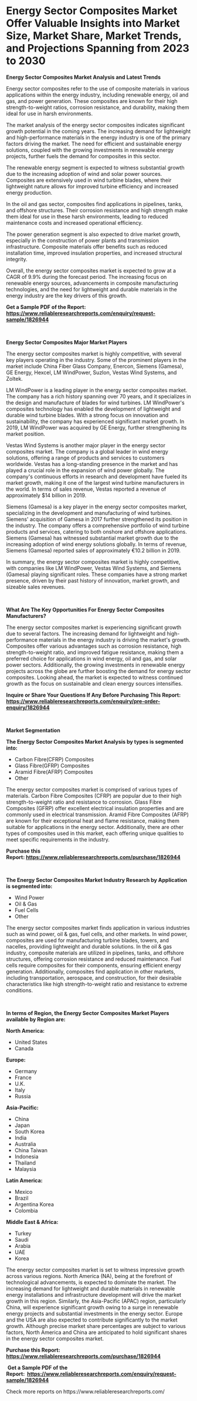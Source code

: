 <p><h1>Energy Sector Composites Market Offer Valuable Insights into Market Size, Market Share, Market Trends, and Projections Spanning from 2023 to 2030</h1></p><p><strong>Energy Sector Composites Market Analysis and Latest Trends</strong></p>
<p><p>Energy sector composites refer to the use of composite materials in various applications within the energy industry, including renewable energy, oil and gas, and power generation. These composites are known for their high strength-to-weight ratios, corrosion resistance, and durability, making them ideal for use in harsh environments.</p><p>The market analysis of the energy sector composites indicates significant growth potential in the coming years. The increasing demand for lightweight and high-performance materials in the energy industry is one of the primary factors driving the market. The need for efficient and sustainable energy solutions, coupled with the growing investments in renewable energy projects, further fuels the demand for composites in this sector.</p><p>The renewable energy segment is expected to witness substantial growth due to the increasing adoption of wind and solar power sources. Composites are extensively used in wind turbine blades, where their lightweight nature allows for improved turbine efficiency and increased energy production.</p><p>In the oil and gas sector, composites find applications in pipelines, tanks, and offshore structures. Their corrosion resistance and high strength make them ideal for use in these harsh environments, leading to reduced maintenance costs and increased operational efficiency.</p><p>The power generation segment is also expected to drive market growth, especially in the construction of power plants and transmission infrastructure. Composite materials offer benefits such as reduced installation time, improved insulation properties, and increased structural integrity.</p><p>Overall, the energy sector composites market is expected to grow at a CAGR of 9.9% during the forecast period. The increasing focus on renewable energy sources, advancements in composite manufacturing technologies, and the need for lightweight and durable materials in the energy industry are the key drivers of this growth.</p></p>
<p><strong>Get a Sample PDF of the Report:&nbsp; <a href="https://www.reliableresearchreports.com/enquiry/request-sample/1826944">https://www.reliableresearchreports.com/enquiry/request-sample/1826944</a></strong></p>
<p>&nbsp;</p>
<p><strong>Energy Sector Composites Major Market Players</strong></p>
<p><p>The energy sector composites market is highly competitive, with several key players operating in the industry. Some of the prominent players in the market include China Fiber Glass Company, Enercon, Siemens (Gamesa), GE Energy, Hexcel, LM WindPower, Suzlon, Vestas Wind Systems, and Zoltek. </p><p>LM WindPower is a leading player in the energy sector composites market. The company has a rich history spanning over 70 years, and it specializes in the design and manufacture of blades for wind turbines. LM WindPower's composites technology has enabled the development of lightweight and durable wind turbine blades. With a strong focus on innovation and sustainability, the company has experienced significant market growth. In 2019, LM WindPower was acquired by GE Energy, further strengthening its market position.</p><p>Vestas Wind Systems is another major player in the energy sector composites market. The company is a global leader in wind energy solutions, offering a range of products and services to customers worldwide. Vestas has a long-standing presence in the market and has played a crucial role in the expansion of wind power globally. The company's continuous efforts in research and development have fueled its market growth, making it one of the largest wind turbine manufacturers in the world. In terms of sales revenue, Vestas reported a revenue of approximately $14 billion in 2019.</p><p>Siemens (Gamesa) is a key player in the energy sector composites market, specializing in the development and manufacturing of wind turbines. Siemens' acquisition of Gamesa in 2017 further strengthened its position in the industry. The company offers a comprehensive portfolio of wind turbine products and services, catering to both onshore and offshore applications. Siemens (Gamesa) has witnessed substantial market growth due to the increasing adoption of wind energy solutions globally. In terms of revenue, Siemens (Gamesa) reported sales of approximately €10.2 billion in 2019.</p><p>In summary, the energy sector composites market is highly competitive, with companies like LM WindPower, Vestas Wind Systems, and Siemens (Gamesa) playing significant roles. These companies have a strong market presence, driven by their past history of innovation, market growth, and sizeable sales revenues.</p></p>
<p>&nbsp;</p>
<p><strong>What Are The Key Opportunities For Energy Sector Composites Manufacturers?</strong></p>
<p><p>The energy sector composites market is experiencing significant growth due to several factors. The increasing demand for lightweight and high-performance materials in the energy industry is driving the market's growth. Composites offer various advantages such as corrosion resistance, high strength-to-weight ratio, and improved fatigue resistance, making them a preferred choice for applications in wind energy, oil and gas, and solar power sectors. Additionally, the growing investments in renewable energy projects across the globe are further boosting the demand for energy sector composites. Looking ahead, the market is expected to witness continued growth as the focus on sustainable and clean energy sources intensifies.</p></p>
<p><strong>Inquire or Share Your Questions If Any Before Purchasing This Report: <a href="https://www.reliableresearchreports.com/enquiry/pre-order-enquiry/1826944">https://www.reliableresearchreports.com/enquiry/pre-order-enquiry/1826944</a></strong></p>
<p>&nbsp;</p>
<p><strong>Market Segmentation</strong></p>
<p><strong>The Energy Sector Composites Market Analysis by types is segmented into:</strong></p>
<p><ul><li>Carbon Fibre(CFRP) Composites</li><li>Glass Fibre(GFRP) Composites</li><li>Aramid Fibre(AFRP) Composites</li><li>Other</li></ul></p>
<p><p>The energy sector composites market is comprised of various types of materials. Carbon Fibre Composites (CFRP) are popular due to their high strength-to-weight ratio and resistance to corrosion. Glass Fibre Composites (GFRP) offer excellent electrical insulation properties and are commonly used in electrical transmission. Aramid Fibre Composites (AFRP) are known for their exceptional heat and flame resistance, making them suitable for applications in the energy sector. Additionally, there are other types of composites used in this market, each offering unique qualities to meet specific requirements in the industry.</p></p>
<p><strong>Purchase this Report:&nbsp;<a href="https://www.reliableresearchreports.com/purchase/1826944">https://www.reliableresearchreports.com/purchase/1826944</a></strong></p>
<p>&nbsp;</p>
<p><strong>The Energy Sector Composites Market Industry Research by Application is segmented into:</strong></p>
<p><ul><li>Wind Power</li><li>Oil & Gas</li><li>Fuel Cells</li><li>Other</li></ul></p>
<p><p>The energy sector composites market finds application in various industries such as wind power, oil & gas, fuel cells, and other markets. In wind power, composites are used for manufacturing turbine blades, towers, and nacelles, providing lightweight and durable solutions. In the oil & gas industry, composite materials are utilized in pipelines, tanks, and offshore structures, offering corrosion resistance and reduced maintenance. Fuel cells require composites for their components, ensuring efficient energy generation. Additionally, composites find application in other markets, including transportation, aerospace, and construction, for their desirable characteristics like high strength-to-weight ratio and resistance to extreme conditions.</p></p>
<p>&nbsp;</p>
<p><strong>In terms of Region, the Energy Sector Composites Market Players available by Region are:</strong></p>
<p>
    <p> <strong> North America: </strong>
        <ul>
            <li>United States</li>
            <li>Canada</li>
        </ul>
        </p> 
    <p> <strong> Europe: </strong>
        <ul>
            <li>Germany</li>
            <li>France</li>
            <li>U.K.</li>
            <li>Italy</li>
            <li>Russia</li>
        </ul>
        </p> 
    <p> <strong> Asia-Pacific: </strong>
        <ul>
            <li>China</li>
            <li>Japan</li>
            <li>South Korea</li>
            <li>India</li>
            <li>Australia</li>
            <li>China Taiwan</li>
            <li>Indonesia</li>
            <li>Thailand</li>
            <li>Malaysia</li>
        </ul>
        </p> 
    <p> <strong> Latin America: </strong>
        <ul>
            <li>Mexico</li>
            <li>Brazil</li>
            <li>Argentina Korea</li>
            <li>Colombia</li>
        </ul>
        </p> 
    <p> <strong> Middle East & Africa: </strong>
        <ul>
            <li>Turkey</li>
            <li>Saudi</li>
            <li>Arabia</li>
            <li>UAE</li>
            <li>Korea</li>
        </ul>
    </p>
    </p>
<p><p>The energy sector composites market is set to witness impressive growth across various regions. North America (NA), being at the forefront of technological advancements, is expected to dominate the market. The increasing demand for lightweight and durable materials in renewable energy installations and infrastructure development will drive the market growth in this region. Similarly, the Asia-Pacific (APAC) region, particularly China, will experience significant growth owing to a surge in renewable energy projects and substantial investments in the energy sector. Europe and the USA are also expected to contribute significantly to the market growth. Although precise market share percentages are subject to various factors, North America and China are anticipated to hold significant shares in the energy sector composites market.</p></p>
<p><strong>Purchase this Report: <a href="https://www.reliableresearchreports.com/purchase/1826944">https://www.reliableresearchreports.com/purchase/1826944</a></strong></p>
<p>&nbsp;<strong>Get a Sample PDF of the Report:&nbsp;&nbsp;<a href="https://www.reliableresearchreports.com/enquiry/request-sample/1826944">https://www.reliableresearchreports.com/enquiry/request-sample/1826944</a></strong></p>
<p><strong></strong></p>
<p>Check more reports on https://www.reliableresearchreports.com/</p>